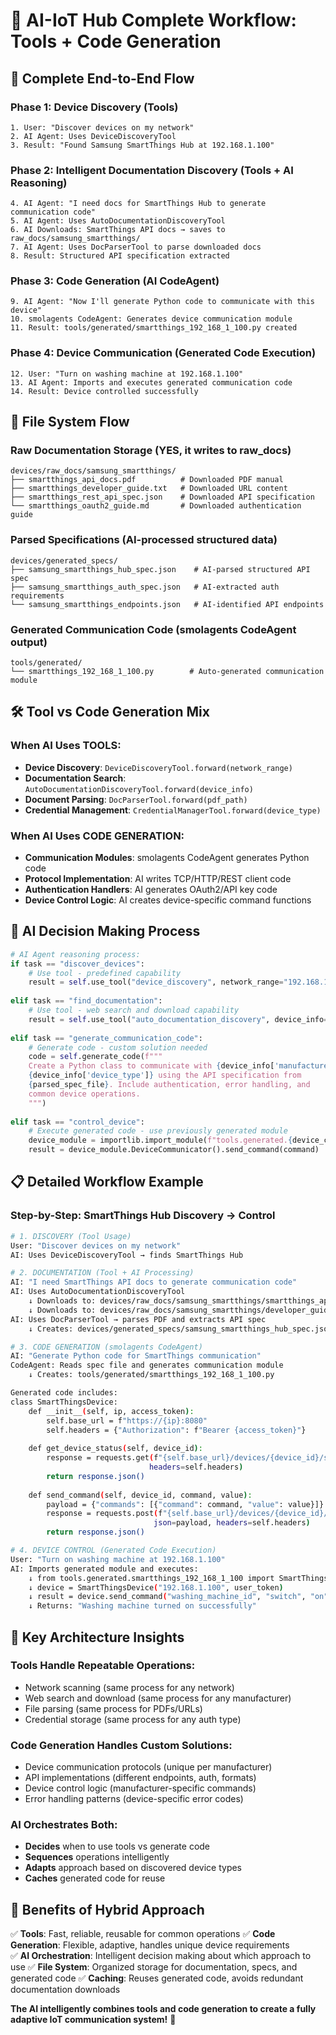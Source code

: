 # 🔄 **AI-IoT Hub Complete Workflow: Tools + Code Generation**

## 🎯 **Complete End-to-End Flow**

### **Phase 1: Device Discovery** (Tools)
```
1. User: "Discover devices on my network"
2. AI Agent: Uses DeviceDiscoveryTool
3. Result: "Found Samsung SmartThings Hub at 192.168.1.100"
```

### **Phase 2: Intelligent Documentation Discovery** (Tools + AI Reasoning)
```
4. AI Agent: "I need docs for SmartThings Hub to generate communication code"
5. AI Agent: Uses AutoDocumentationDiscoveryTool  
6. AI Downloads: SmartThings API docs → saves to raw_docs/samsung_smartthings/
7. AI Agent: Uses DocParserTool to parse downloaded docs
8. Result: Structured API specification extracted
```

### **Phase 3: Code Generation** (AI CodeAgent)
```
9. AI Agent: "Now I'll generate Python code to communicate with this device"
10. smolagents CodeAgent: Generates device communication module
11. Result: tools/generated/smartthings_192_168_1_100.py created
```

### **Phase 4: Device Communication** (Generated Code Execution)
```
12. User: "Turn on washing machine at 192.168.1.100"
13. AI Agent: Imports and executes generated communication code
14. Result: Device controlled successfully
```

## 📁 **File System Flow**

### **Raw Documentation Storage** (YES, it writes to raw_docs)
```
devices/raw_docs/samsung_smartthings/
├── smartthings_api_docs.pdf          # Downloaded PDF manual
├── smartthings_developer_guide.txt   # Downloaded URL content
├── smartthings_rest_api_spec.json    # Downloaded API specification
└── smartthings_oauth2_guide.md       # Downloaded authentication guide
```

### **Parsed Specifications** (AI-processed structured data)
```
devices/generated_specs/
├── samsung_smartthings_hub_spec.json    # AI-parsed structured API spec
├── samsung_smartthings_auth_spec.json   # AI-extracted auth requirements
└── samsung_smartthings_endpoints.json   # AI-identified API endpoints
```

### **Generated Communication Code** (smolagents CodeAgent output)
```
tools/generated/
└── smartthings_192_168_1_100.py        # Auto-generated communication module
```

## 🛠️ **Tool vs Code Generation Mix**

### **When AI Uses TOOLS:**
- **Device Discovery**: `DeviceDiscoveryTool.forward(network_range)`
- **Documentation Search**: `AutoDocumentationDiscoveryTool.forward(device_info)`
- **Document Parsing**: `DocParserTool.forward(pdf_path)`  
- **Credential Management**: `CredentialManagerTool.forward(device_type)`

### **When AI Uses CODE GENERATION:**
- **Communication Modules**: smolagents CodeAgent generates Python code
- **Protocol Implementation**: AI writes TCP/HTTP/REST client code
- **Authentication Handlers**: AI generates OAuth2/API key code
- **Device Control Logic**: AI creates device-specific command functions

## 🧠 **AI Decision Making Process**

```python
# AI Agent reasoning process:
if task == "discover_devices":
    # Use tool - predefined capability
    result = self.use_tool("device_discovery", network_range="192.168.1.0/24")
    
elif task == "find_documentation":
    # Use tool - web search and download capability  
    result = self.use_tool("auto_documentation_discovery", device_info=device)
    
elif task == "generate_communication_code":
    # Generate code - custom solution needed
    code = self.generate_code(f"""
    Create a Python class to communicate with {device_info['manufacturer']} 
    {device_info['device_type']} using the API specification from 
    {parsed_spec_file}. Include authentication, error handling, and 
    common device operations.
    """)
    
elif task == "control_device":
    # Execute generated code - use previously generated module
    device_module = importlib.import_module(f"tools.generated.{device_code_file}")
    result = device_module.DeviceCommunicator().send_command(command)
```

## 📋 **Detailed Workflow Example**

### **Step-by-Step: SmartThings Hub Discovery → Control**

```bash
# 1. DISCOVERY (Tool Usage)
User: "Discover devices on my network"
AI: Uses DeviceDiscoveryTool → finds SmartThings Hub

# 2. DOCUMENTATION (Tool + AI Processing)  
AI: "I need SmartThings API docs to generate communication code"
AI: Uses AutoDocumentationDiscoveryTool
    ↓ Downloads to: devices/raw_docs/samsung_smartthings/smartthings_api.pdf
    ↓ Downloads to: devices/raw_docs/samsung_smartthings/developer_guide_url.txt
AI: Uses DocParserTool → parses PDF and extracts API spec  
    ↓ Creates: devices/generated_specs/samsung_smartthings_hub_spec.json

# 3. CODE GENERATION (smolagents CodeAgent)
AI: "Generate Python code for SmartThings communication"
CodeAgent: Reads spec file and generates communication module
    ↓ Creates: tools/generated/smartthings_192_168_1_100.py

Generated code includes:
class SmartThingsDevice:
    def __init__(self, ip, access_token):
        self.base_url = f"https://{ip}:8080"
        self.headers = {"Authorization": f"Bearer {access_token}"}
    
    def get_device_status(self, device_id):
        response = requests.get(f"{self.base_url}/devices/{device_id}/status", 
                               headers=self.headers)
        return response.json()
    
    def send_command(self, device_id, command, value):
        payload = {"commands": [{"command": command, "value": value}]}
        response = requests.post(f"{self.base_url}/devices/{device_id}/commands",
                                json=payload, headers=self.headers)
        return response.json()

# 4. DEVICE CONTROL (Generated Code Execution)
User: "Turn on washing machine at 192.168.1.100" 
AI: Imports generated module and executes:
    ↓ from tools.generated.smartthings_192_168_1_100 import SmartThingsDevice
    ↓ device = SmartThingsDevice("192.168.1.100", user_token)
    ↓ result = device.send_command("washing_machine_id", "switch", "on")
    ↓ Returns: "Washing machine turned on successfully"
```

## 🎯 **Key Architecture Insights**

### **Tools Handle Repeatable Operations:**
- Network scanning (same process for any network)
- Web search and download (same process for any manufacturer)
- File parsing (same process for PDFs/URLs)
- Credential storage (same process for any auth type)

### **Code Generation Handles Custom Solutions:**
- Device communication protocols (unique per manufacturer)
- API implementations (different endpoints, auth, formats) 
- Device control logic (manufacturer-specific commands)
- Error handling patterns (device-specific error codes)

### **AI Orchestrates Both:**
- **Decides** when to use tools vs generate code
- **Sequences** operations intelligently  
- **Adapts** approach based on discovered device types
- **Caches** generated code for reuse

## 🚀 **Benefits of Hybrid Approach**

✅ **Tools**: Fast, reliable, reusable for common operations
✅ **Code Generation**: Flexible, adaptive, handles unique device requirements  
✅ **AI Orchestration**: Intelligent decision making about which approach to use
✅ **File System**: Organized storage for documentation, specs, and generated code
✅ **Caching**: Reuses generated code, avoids redundant documentation downloads

**The AI intelligently combines tools and code generation to create a fully adaptive IoT communication system!** 🎉